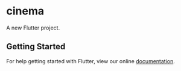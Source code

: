 # cinema

A new Flutter project.

## Getting Started

For help getting started with Flutter, view our online
[documentation](https://flutter.io/).
